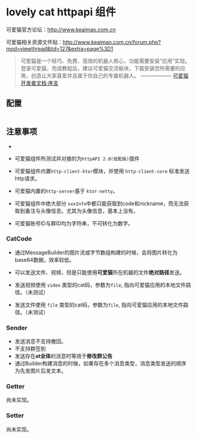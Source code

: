 # lovely cat httpapi 组件

可爱猫官方论坛：http://www.keaimao.com.cn

可爱猫相关资源文件贴：http://www.keaimao.com.cn/forum.php?mod=viewthread&tid=127&extra=page%3D1

> 可爱猫是一个轻巧、免费、高效的机器人核心，功能需要安装“应用”实现。登录可爱猫，完成教程后，建议可爱猫交流板块，下载安装您所需要的应用，创造让大家喜爱并且属于你自己的专属机器人。
> —————— [可爱猫开发者文档·序言](https://www.kancloud.cn/yangtaott/dsaw)


## 配置
```yaml

```

## 注意事项
- 
- 可爱猫组件所测试并对接的为`httpAPI 2.0(低配版)`插件
- 可爱猫组件内置`http-client-ktor`模块，并使用 `http-client-core` 标准发送http请求。
- 可爱猫内置的`http-server`基于 `ktor-netty`。 
- 可爱猫组件中绝大部分 `xxxInfo`中都只能获取到code和nickname，而无法获取到备注与头像信息。尤其为头像信息，基本上没有。

- 可爱猫账号ID与群ID均为字符串，不可转化为数字。



### CatCode
- 通过MessageBuilder的图片流或字节数组构建的时候，会将图片转化为base64数据，效率较低。
- 可以发送文件、视频，但是只能使用**可爱猫**所在机器的文件**绝对路径**发送。

- 发送视频使用 `video` 类型的cat码，参数为`file`, 指向可爱猫应用的本地文件路径。（未测试）
- 发送文件使用 `file` 类型的cat码，参数为`file`, 指向可爱猫应用的本地文件路径。（未测试）



### Sender
- 发送消息不支持撤回。
- 不支持群签到
- 发送存在**at全体**的消息时等效于**修改群公告**
- 通过Builder构建消息的时候，如果存在多个消息类型，消息类型发送的顺序为先发图片后发文本。


### Getter
尚未实现。



### Setter
尚未实现。


